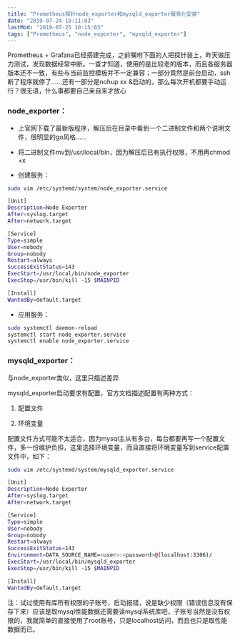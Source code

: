```yaml
---
title: "Prometheus探针node_exporter和mysqld_exporter服务化安装"
date: "2019-07-24 19:11:03"
lastMod: "2019-07-25 10:15:03"
tags: ["Prometheus", "node_exporter", "mysqld_exporter"]
---
```


Prometheus + Grafana已经搭建完成，之前嘱咐下面的人把探针装上，昨天做压力测试，发现数据经常中断。一查才知道，使用的是比较老的版本，而且各服务器版本还不一致，有些与当前监控模板并不一定兼容；一部分竟然是前台启动，ssh断了程序就停了……还有一部分是nohup xx &启动的，那么每次开机都要手动运行？很无语，什么事都要自己亲自来才放心

### node_exporter：

- 上官网下载了最新版程序，解压后在目录中看到一个二进制文件和两个说明文件，很明显的go风格……

- 将二进制文件mv到/usr/local/bin，因为解压后已有执行权限，不用再chmod +x
- 创建服务：

```bash
sudo vim /etc/systemd/system/node_exporter.service

[Unit]
Description=Node Exporter
After=syslog.target
After=network.target

[Service]
Type=simple
User=nobody
Group=nobody
Restart=always
SuccessExitStatus=143
ExecStart=/usr/local/bin/node_exporter
ExecStop=/usr/bin/kill -15 $MAINPID

[Install]
WantedBy=default.target
```

- 应用服务：

```bash
sudo systemctl daemon-reload
systemctl start node_exporter.service
systemctl enable node_exporter.service
```

### mysqld_exporter：

与node_exporter类似，这里只描述差异

mysqld_exporter启动要求有配置，官方文档描述配置有两种方式：

1. 配置文件

2. 环境变量

配置文件方式可能不太适合，因为mysql主从有多台，每台都要再写一个配置文件，多一份维护负担，这里选择环境变量，而且直接将环境变量写到service配置文件中，如下：

```bash
sudo vim /etc/systemd/system/mysqld_exporter.service

[Unit]
Description=Node Exporter
After=syslog.target
After=network.target

[Service]
Type=simple
User=nobody
Group=nobody
Restart=always
SuccessExitStatus=143
Environment=DATA_SOURCE_NAME=<user>:<password>@(localhost:3306)/
ExecStart=/usr/local/bin/mysqld_exporter
ExecStop=/usr/bin/kill -15 $MAINPID

[Install]
WantedBy=default.target
```

注：试过使用有库所有权限的子账号，启动报错，说是缺少权限（错误信息没有保存下来）应该是取mysql性能数据还需要读mysql系统库吧，子账号当然是没有权限的，我就简单的直接使用了root账号，只是localhost访问，而且也只是取性能数据而已。

